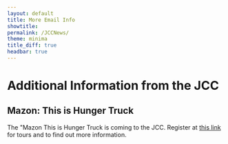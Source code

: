 ```yaml
---
layout: default
title: More Email Info
showtitle:  
permalink: /JCCNews/
theme: minima
title_diff: true
headbar: true
---
```



# Additional Information from the JCC  

## Mazon: This is Hunger Truck
The "Mazon This is Hunger Truck is coming to the JCC. Register at [this link](https://www.eventbrite.com/e/this-is-hunger-ga-marcus-jcc-of-atlanta-registration-29868897677 "Eventbrite Signup") for tours and to find out more information.
